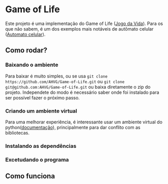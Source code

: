 # Game of Life

Este projeto é uma implementação do Game of Life ([Jogo da Vida](https://pt.wikipedia.org/wiki/Jogo_da_vida)). Para os que não sabem, é um dos exemplos mais notáveis de autômato celular ([Automato celular](https://pt.wikipedia.org/wiki/Aut%C3%B3mato_celular)).

## Como rodar?

### Baixando o ambiente

Para baixar é muito simples, ou se usa `git clone https://github.com/AHVG/Game-of-Life.git` ou `git clone git@github.com:AHVG/Game-of-Life.git` ou baixa diretamente o zip do projeto. Independete do modo é necessário saber onde foi instalado para ser possível fazer o próximo passo.

### Criando um ambiente virtual

Para uma melhorar experiência, é interessante usar um ambiente virtual do python([documentação](https://docs.python.org/pt-br/3/library/venv.html)), principalmente para dar conflito com as bibliotecas.

### Instalando as dependências


### Excetudando o programa


## Como funciona


